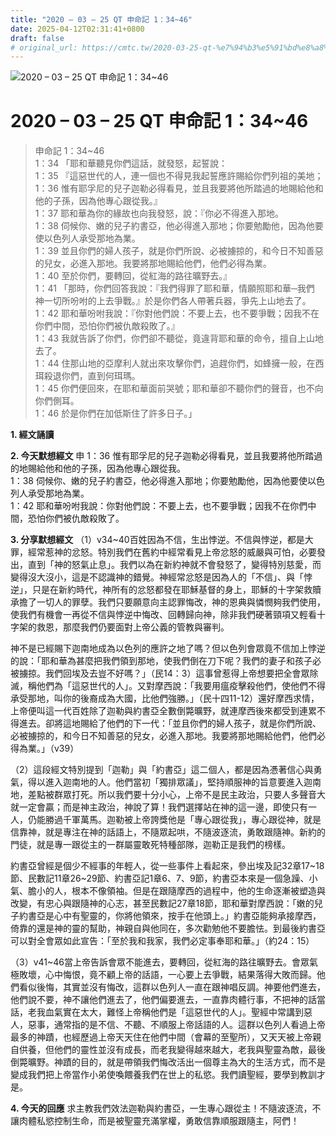 ```yaml
---
title: "2020 – 03 – 25 QT 申命記 1：34~46"
date: 2025-04-12T02:31:41+0800
draft: false
# original_url: https://cmtc.tw/2020-03-25-qt-%e7%94%b3%e5%91%bd%e8%a8%98-1%ef%bc%9a3446
---
```


![2020 – 03 – 25 QT 申命記 1：34\~46](/images/qt.jpg   "2020 – 03 – 25 QT 申命記 1：34\~46")

# 2020 – 03 – 25 QT 申命記 1：34\~46

> 申命記 1：34\~46  
> 1：34 「耶和華聽見你們這話，就發怒，起誓說：  
> 1：35 『這惡世代的人，連一個也不得見我起誓應許賜給你們列祖的美地；  
> 1：36 惟有耶孚尼的兒子迦勒必得看見，並且我要將他所踏過的地賜給他和他的子孫，因為他專心跟從我。』  
> 1：37 耶和華為你的緣故也向我發怒，說：『你必不得進入那地。  
> 1：38 伺候你、嫩的兒子約書亞，他必得進入那地；你要勉勵他，因為他要使以色列人承受那地為業。  
> 1：39 並且你們的婦人孩子，就是你們所說、必被擄掠的，和今日不知善惡的兒女，必進入那地。我要將那地賜給他們，他們必得為業。  
> 1：40 至於你們，要轉回，從紅海的路往曠野去。』  
> 1：41 「那時，你們回答我說：『我們得罪了耶和華，情願照耶和華─我們　神一切所吩咐的上去爭戰。』於是你們各人帶著兵器，爭先上山地去了。  
> 1：42 耶和華吩咐我說：『你對他們說：不要上去，也不要爭戰；因我不在你們中間，恐怕你們被仇敵殺敗了。』  
> 1：43 我就告訴了你們，你們卻不聽從，竟違背耶和華的命令，擅自上山地去了。  
> 1：44 住那山地的亞摩利人就出來攻擊你們，追趕你們，如蜂擁一般，在西珥殺退你們，直到何珥瑪。  
> 1：45 你們便回來，在耶和華面前哭號；耶和華卻不聽你們的聲音，也不向你們側耳。  
> 1：46 於是你們在加低斯住了許多日子。」

**1. 經文誦讀**

**2.  今天默想經文**
申 1：36 惟有耶孚尼的兒子迦勒必得看見，並且我要將他所踏過的地賜給他和他的子孫，因為他專心跟從我。  
1：38 伺候你、嫩的兒子約書亞，他必得進入那地；你要勉勵他，因為他要使以色列人承受那地為業。  
1：42 耶和華吩咐我說：你對他們說：不要上去，也不要爭戰；因我不在你們中間，恐怕你們被仇敵殺敗了。

**3. 分享默想經文**
（1）v34\~40百姓因為不信，生出悖逆。不信與悖逆，都是大罪，經常惹神的忿怒。特別我們在舊約中經常看見上帝忿怒的威嚴與可怕，必要發出，直到「神的怒氣止息」。我們以為在新約神就不會發怒了，變得特別慈愛，而變得沒大沒小，這是不認識神的錯覺。神經常忿怒是因為人的「不信」、與「悖逆」，只是在新約時代，神所有的忿怒都發在耶穌基督的身上，耶穌的十字架救贖承擔了一切人的罪孽。我們只要願意向主認罪悔改，神的恩典與憐憫夠我們使用，使我們有機會一再從不信與悖逆中悔改、回轉歸向神，除非我們硬著頸項又輕看十字架的救恩，那麼我們仍要面對上帝公義的管教與審判。

神不是已經賜下迦南地成為以色列的應許之地了嗎？但以色列會眾竟不信加上悖逆的說：「耶和華為甚麼把我們領到那地，使我們倒在刀下呢？我們的妻子和孩子必被擄掠。我們回埃及去豈不好嗎？」（民14：3）這事曾惹得上帝想要把全會眾除滅，稱他們為「這惡世代的人」。又對摩西說：「我要用瘟疫擊殺他們，使他們不得承受那地，叫你的後裔成為大國，比他們強勝。」（民十四11-12）還好摩西求情，上帝便叫這一代百姓除了迦勒與約書亞全數倒斃曠野，就連摩西後來都受到連累不得進去。卻將這地賜給了他們的下一代：「並且你們的婦人孩子，就是你們所說、必被擄掠的，和今日不知善惡的兒女，必進入那地。我要將那地賜給他們，他們必得為業。」（v39）

（2）這段經文特別提到「迦勒」與「約書亞」這二個人，都是因為慿著信心與勇氣，得以進入迦南地的人。他們當初「獨排眾議」，堅持順服神的旨意要進入迦南地，差點被群眾打死。所以我們要十分小心，上帝不是民主政治，只要人多聲音大就一定會贏；而是神主政治，神說了算！我們選擇站在神的這一邊，即使只有一人，仍能勝過千軍萬馬。迦勒被上帝誇獎他是「專心跟從我」，專心跟從神，就是信靠神，就是專注在神的話語上，不隨眾起哄，不隨波逐流，勇敢跟隨神。新約的門徒，就是專一跟從主的一群屬靈敢死特種部隊，迦勒正是我們的榜樣。

約書亞曾經是個少不經事的年輕人，從一些事件上看起來，參出埃及記32章17\~18節、民數記11章26\~29節、約書亞記1章6、7、9節，約書亞本來是一個急躁、小氣、膽小的人，根本不像領袖。但是在跟隨摩西的過程中，他的生命逐漸被塑造與改變，有忠心與跟隨神的心志，甚至民數記27章18節，耶和華對摩西說：「嫩的兒子約書亞是心中有聖靈的，你將他領來，按手在他頭上。」約書亞能夠承接摩西，倚靠的還是神的靈的幫助，神親自與他同在，多次勸勉他不要膽怯。到最後約書亞可以對全會眾如此宣告：「至於我和我家，我們必定事奉耶和華。」（約24：15）

（3）v41\~46當上帝告訴會眾不能進去，要轉回，從紅海的路往曠野去。會眾氣極敗壞，心中悔恨，竟不顧上帝的話語，一心要上去爭戰，結果落得大敗而歸。他們看似後悔，其實並沒有悔改，這群以色列人一直在跟神唱反調。神要他們進去，他們說不要，神不讓他們進去了，他們偏要進去，一直靠肉體行事，不把神的話當話，老我血氣實在太大，難怪上帝稱他們是「這惡世代的人」。聖經中常講到惡人，惡事，通常指的是不信、不聽、不順服上帝話語的人。這群以色列人看過上帝最多的神蹟，也經歷過上帝天天住在他們中間（會幕的至聖所），又天天被上帝親自供養，但他們的靈性並沒有成長，而老我變得越來越大，老我與聖靈為敵，最後倒斃曠野。神蹟的目的，就是帶領我們悔改活出一個尊主為大的生活方式，而不是變成我們把上帝當作小弟使喚餵養我們在世上的私慾。我們讀聖經，要學到教訓才是。

**4. 今天的回應**
求主教我們效法迦勒與約書亞，一生專心跟從主！不隨波逐流，不讓肉體私慾控制生命，而是被聖靈充滿掌權，勇敢信靠順服跟隨主，阿們！

